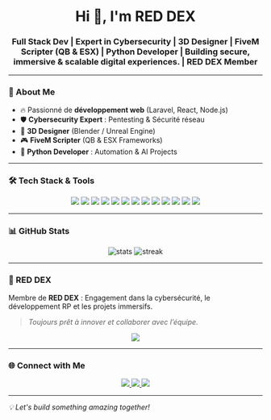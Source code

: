 <h1 align="center">Hi 👋, I'm RED DEX</h1>
<h3 align="center">
Full Stack Dev | Expert in Cybersecurity | 3D Designer | FiveM Scripter (QB & ESX) | Python Developer | Building secure, immersive & scalable digital experiences. | RED DEX Member
</h3>

---

### 🚀 About Me
- 🔥 Passionné de **développement web** (Laravel, React, Node.js)  
- 🛡 **Cybersecurity Expert** : Pentesting & Sécurité réseau  
- 🎨 **3D Designer** (Blender / Unreal Engine)  
- 🎮 **FiveM Scripter** (QB & ESX Frameworks)  
- 🐍 **Python Developer** : Automation & AI Projects  

---

### 🛠 Tech Stack & Tools
<p align="center">
  <img src="https://img.shields.io/badge/HTML5-E34F26?style=for-the-badge&logo=html5&logoColor=white" />
  <img src="https://img.shields.io/badge/CSS3-1572B6?style=for-the-badge&logo=css3&logoColor=white" />
  <img src="https://img.shields.io/badge/JavaScript-F7DF1E?style=for-the-badge&logo=javascript&logoColor=black" />
  <img src="https://img.shields.io/badge/PHP-777BB4?style=for-the-badge&logo=php&logoColor=white" />
  <img src="https://img.shields.io/badge/Laravel-FF2D20?style=for-the-badge&logo=laravel&logoColor=white" />
  <img src="https://img.shields.io/badge/Python-3776AB?style=for-the-badge&logo=python&logoColor=white" />
  <img src="https://img.shields.io/badge/Kali_Linux-557C94?style=for-the-badge&logo=kalilinux&logoColor=white" />
  <img src="https://img.shields.io/badge/Wireshark-1679A7?style=for-the-badge&logo=wireshark&logoColor=white" />
  <img src="https://img.shields.io/badge/Blender-F5792A?style=for-the-badge&logo=blender&logoColor=white" />
  <img src="https://img.shields.io/badge/FiveM-FF8800?style=for-the-badge&logoColor=white" />
  <img src="https://img.shields.io/badge/GitHub-181717?style=for-the-badge&logo=github&logoColor=white" />
  <img src="https://img.shields.io/badge/Docker-2496ED?style=for-the-badge&logo=docker&logoColor=white" />
  <img src="https://img.shields.io/badge/RED--DEX-Team-FF0000?style=for-the-badge&logo=github&logoColor=white" />
</p>

---

### 📊 GitHub Stats
<p align="center">
  <img src="https://github-readme-stats.vercel.app/api?username=TON_NOM_GITHUB&show_icons=true&theme=radical" alt="stats" />
  <img src="https://github-readme-streak-stats.herokuapp.com/?user=TON_NOM_GITHUB&theme=radical" alt="streak" />
</p>

---

### 🔴 RED DEX
Membre de **RED DEX** : Engagement dans la cybersécurité, le développement RP et les projets immersifs.  
> *Toujours prêt à innover et collaborer avec l’équipe.*

<p align="center">
  <img src="https://img.shields.io/badge/RED--DEX-Community-FF0000?style=for-the-badge&logo=discord&logoColor=white" />
</p>

---

### 🌐 Connect with Me
<p align="center">
  <a href="https://www.linkedin.com/in/aymenbourahla" target="_blank">
    <img src="https://img.shields.io/badge/LinkedIn-0A66C2?style=for-the-badge&logo=linkedin&logoColor=white" />
  </a>
  <a href="mailto:aymen@example.com">
    <img src="https://img.shields.io/badge/Email-D14836?style=for-the-badge&logo=gmail&logoColor=white" />
  </a>
  <a href="https://discord.gg/tonserveur" target="_blank">
    <img src="https://img.shields.io/badge/Discord-5865F2?style=for-the-badge&logo=discord&logoColor=white" />
  </a>
</p>

---

*💡 Let's build something amazing together!*
